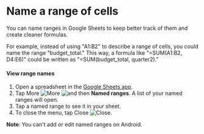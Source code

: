 # Name a range of cells

You can name ranges in Google Sheets to keep better track of them and create cleaner formulas.

For example, instead of using "A1:B2" to describe a range of cells, you could name the range "budget\_total." This way, a formula like "=SUM(A1:B2, D4:E6)" could be written as "=SUM(budget\_total, quarter2)."


#### View range names

1. Open a spreadsheet in the [Google Sheets app](https://play.google.com/store/apps/details?id=com.google.android.apps.docs.editors.sheets&hl=en&gl=us).
2. Tap More ![More](https://lh3.googleusercontent.com/oLoRPrHJd7m46sWijX6zBWnEnfslP62AxJSwt5Nj0bNbpaYHz2pyscExleiofsH2kQ=h36) ![and then](https://lh3.googleusercontent.com/QbWcYKta5vh_4-OgUeFmK-JOB0YgLLoGh69P478nE6mKdfpWQniiBabjF7FVoCVXI0g=h36) **Named ranges**. A list of your named ranges will open.
3. Tap a named range to see it in your sheet.
4. To close the menu, tap Close ![Close](https://lh3.googleusercontent.com/HeKfXR_n2o5Sulz6SR7L4a5IpKPi0rO2rpEgUU2nOH2tUqJam2-ZTXMARAN-3gauDuk=h36).

**Note**: You can't add or edit named ranges on Android.
